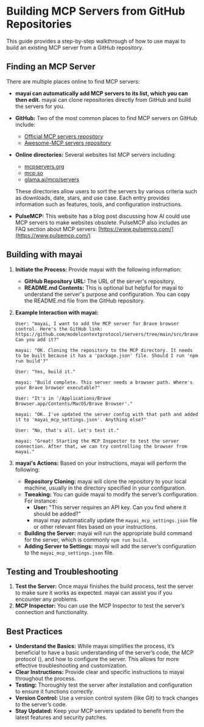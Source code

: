 # Building MCP Servers from GitHub Repositories

This guide provides a step-by-step walkthrough of how to use mayai to build an existing MCP server from a GitHub repository.

## **Finding an MCP Server**

There are multiple places online to find MCP servers:

-   **mayai can automatically add MCP servers to its list, which you can then edit.** mayai can clone repositories directly from GitHub and build the servers for you.
-   **GitHub:** Two of the most common places to find MCP servers on GitHub include:
    -   [Official MCP servers repository](https://github.com/modelcontextprotocol/servers)
    -   [Awesome-MCP servers repository](https://github.com/punkpeye/awesome-mcp-servers)
-   **Online directories:** Several websites list MCP servers including:

    -   [mcpservers.org](https://mcpservers.org/)
    -   [mcp.so](https://mcp.so/)
    -   [glama.ai/mcp/servers](https://glama.ai/mcp/servers)

    These directories allow users to sort the servers by various criteria such as downloads, date, stars, and use case. Each entry provides information such as features, tools, and configuration instructions.

-   **PulseMCP:** This website has a blog post discussing how AI could use MCP servers to make websites obsolete. PulseMCP also includes an FAQ section about MCP servers: [https://www.pulsemcp.com/](https://www.pulsemcp.com/)

## **Building with mayai**

1.  **Initiate the Process:** Provide mayai with the following information:
    -   **GitHub Repository URL:** The URL of the server's repository.
    -   **README.md Contents:** This is optional but helpful for mayai to understand the server's purpose and configuration. You can copy the README.md file from the GitHub repository.
2.  **Example Interaction with mayai:**

    ```
    User: "mayai, I want to add the MCP server for Brave browser control. Here's the GitHub link: https://github.com/modelcontextprotocol/servers/tree/main/src/brave Can you add it?"

    mayai: "OK. Cloning the repository to the MCP directory. It needs to be built because it has a 'package.json' file. Should I run 'npm run build'?"

    User: "Yes, build it."

    mayai: "Build complete. This server needs a browser path. Where's your Brave browser executable?"

    User: "It's in '/Applications/Brave Browser.app/Contents/MacOS/Brave Browser'."

    mayai: "OK. I've updated the server config with that path and added it to 'mayai_mcp_settings.json'. Anything else?"

    User: "No, that's all. Let's test it."

    mayai: "Great! Starting the MCP Inspector to test the server connection. After that, we can try controlling the browser from mayai."
    ```

3.  **mayai's Actions:** Based on your instructions, mayai will perform the following:
    -   **Repository Cloning:** mayai will clone the repository to your local machine, usually in the directory specified in your configuration.
    -   **Tweaking:** You can guide mayai to modify the server’s configuration. For instance:
        -   **User:** "This server requires an API key. Can you find where it should be added?"
        -   mayai may automatically update the `mayai_mcp_settings.json` file or other relevant files based on your instructions.
    -   **Building the Server:** mayai will run the appropriate build command for the server, which is commonly `npm run build`.
    -   **Adding Server to Settings:** mayai will add the server’s configuration to the `mayai_mcp_settings.json` file.

## **Testing and Troubleshooting**

1.  **Test the Server:** Once mayai finishes the build process, test the server to make sure it works as expected. mayai can assist you if you encounter any problems.
2.  **MCP Inspector:** You can use the MCP Inspector to test the server’s connection and functionality.

## **Best Practices**

-   **Understand the Basics:** While mayai simplifies the process, it’s beneficial to have a basic understanding of the server’s code, the MCP protocol (), and how to configure the server. This allows for more effective troubleshooting and customization.
-   **Clear Instructions:** Provide clear and specific instructions to mayai throughout the process.
-   **Testing:** Thoroughly test the server after installation and configuration to ensure it functions correctly.
-   **Version Control:** Use a version control system (like Git) to track changes to the server’s code.
-   **Stay Updated:** Keep your MCP servers updated to benefit from the latest features and security patches.
